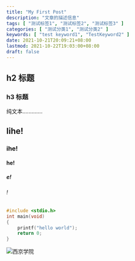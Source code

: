 ```yaml
---
title: "My First Post"
description: "文章的描述信息"
tags: [ "测试标签1", "测试标签2", "测试标签3" ]
categories: [ "测试分类1", "测试分类2" ]
keywords: [ "test keyword1", "TestKeyword2" ]
date: 2021-10-21T20:09:21+08:00
lastmod: 2021-10-22T19:03:00+08:00
draft: false
---
```


## h2 标题

### h3 标题

纯文本.............
## lihe!

### ihe!

#### he!

##### e!

###### !

```c
#include <stdio.h>
int main(void)
{
    printf("hello world");
    return 0;
}
```

![西京学院](/my-first-post/xjxy.jpg)
